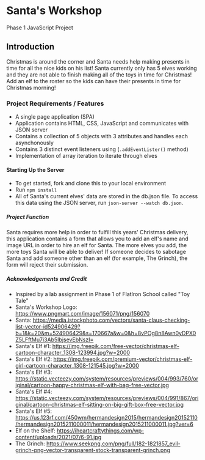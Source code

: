 # Santa's Workshop

Phase 1 JavaScript Project

## Introduction

Christmas is around the corner and Santa needs help making presents in time for all the nice kids on his list!
Santa currently only has 5 elves working and they are not able to finish making all of the toys in time for Christmas! Add an elf to the roster so the kids can have their presents in time for Christmas morning!

### Project Requirements / Features

- A single page application (SPA)
- Application contains HTML, CSS, JavaScript and communicates with JSON server
- Contains a collection of 5 objects with 3 attributes and handles each asynchonously
- Contains 3 distinct event listeners using (`.addEventLister()` method)
- Implementation of array iteration to iterate through elves

#### Starting Up the Server

- To get started, fork and clone this to your local environment
- Run `npm install`
- All of Santa's current elves' data are stored in the db.json file. To access this data using the JSON server, run `json-server --watch db.json`.

##### Project Function

Santa requires more help in order to fulfill this years' Christmas delivery, this application contains a form that allows you to add an elf's name and image URL in order to hire an elf for Santa.
The more elves you add, the more toys Santa will be able to deliver!
If someone decides to sabotage Santa and add someone other than an elf (for example, The Grinch), the form will reject their submission.

##### Acknowledgements and Credit

- Inspired by a lab assignment in Phase 1 of FlatIron School called "Toy Tale"
- Santa's Workshop Logo: https://www.pngmart.com/image/156071/png/156070
- Santa: https://media.istockphoto.com/vectors/santa-claus-checking-list-vector-id524906429?b=1&k=20&m=524906429&s=170667a&w=0&h=8vPOg8n8Awn0yDPX0Z5LFftMu7i3Ab5IbjsevEbNszI=
- Santa's Elf #1: https://img.freepik.com/free-vector/christmas-elf-cartoon-character_1308-123994.jpg?w=2000
- Santa's Elf #2: https://img.freepik.com/premium-vector/christmas-elf-girl-cartoon-character_1308-121545.jpg?w=2000
- Santa's Elf #3: https://static.vecteezy.com/system/resources/previews/004/993/760/original/cartoon-happy-christmas-elf-with-bag-free-vector.jpg
- Santa's Elf #4: https://static.vecteezy.com/system/resources/previews/004/991/867/original/cartoon-christmas-elf-sitting-on-big-gift-box-free-vector.jpg
- Santa's Elf #5: https://us.123rf.com/450wm/hermandesign2015/hermandesign20152110/hermandesign2015211000011/hermandesign2015211000011.jpg?ver=6
- Elf on the Shelf: https://iheartcraftythings.com/wp-content/uploads/2021/07/6-91.jpg
- The Grinch: https://www.seekpng.com/png/full/182-1821857_evil-grinch-png-vector-transparent-stock-transparent-grinch.png
